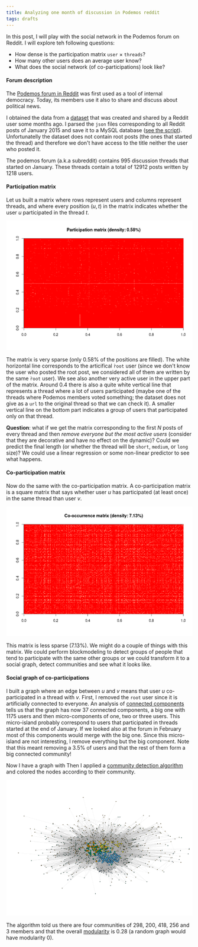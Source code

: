 ```yaml
---
title: Analyzing one month of discussion in Podemos reddit
tags: drafts
---
```


In this post, I will play with the social network in the Podemos forum on Reddit. I will explore teh following questions:

 * How dense is the participation matrix `user` $\times$ `threads`?
 * How many other users does an average user know?
 * What does the social network (of co-participations) look like?
 
#### Forum description

The [Podemos forum in Reddit](https://www.reddit.com/r/podemos) was first used as a tool of internal democracy. Today, its members use it also to share and discuss about political news.

I obtained the data from a [dataset](pan.whatbox.ca:36975/reddit/comments/monthly/) that was created and shared by a Reddit user some months ago. I parsed the `json` files corresponding to all Reddit posts of January 2015 and save it to a MySQL database ([see the script](https://github.com/alumbreras/reddit_parser)). Unfortunatelly the dataset does not contain root posts (the ones that started the thread) and therefore we don't have access to the title neither the user who posted it.

The podemos forum (a.k.a subreddit) contains 995 discussion threads that started on January. These threads contain a total of 12912 posts written by 1218 users.

#### Participation matrix
Let us built a matrix where rows represent users and columns represent threads, and where every position $(u,t)$ in the matrix indicates whether the user $u$ participated in the thread $t$.

<p align="center">
<img src="../images/2015-01-14-podemos_participation_matrix.png" width="600px">
</p>

The matrix is very sparse (only 0.58% of the positions are filled). The white horizontal line corresponds to the articifical `̀root` user (since we don't know the user who posted the root post, we considered all of them are written by the same `̀root` user). We see also another very active user in the upper part of the matrix. Around 0.4 there is also a quite white vertical line that represents a thread where a lot of users participated (maybe one of the threads where Podemos members voted something; the dataset does not give as a `url` to the original thread so that we can check it). A smaller vertical line on the bottom part indicates a group of users that participated only on that thread.

**Question**: what if we get the matrix corresponding to the first $N$ posts of every thread and then *remove everyone but the most active users* (consider that they are decorative and have no effect on the dynamic)? Could we predict the final length (or whether the thread will be `short`, `medium`, or `long` size)? We could use a linear regression or some non-linear predictor to see what happens. 

#### Co-participation matrix

Now do the same with the co-participation matrix. A co-participation matrix is a square matrix that says whether user $u$ has participated (at least once) in the same thread than user $v$.

<p align="center">
<img src="../images/2015-01-14-podemos_coparticipation_matrix.png" width="600px">
</p>

This matrix is less sparse (7.13%). We might do a couple of things with this matrix. We could perform blockmodeling to detect groups of people that tend to participate with the same other groups or we could transform it to a social graph, detect communities and see what it looks like.

#### Social graph of co-participations
I built a graph where an edge between $u$ and $v$ means that user $u$ co-participated in a thread with $v$. First, I removed the `root` user since it is artificially connected to everyone. An analysis of [connected components](http://igraph.org/r/doc/components.html) tells us that the graph has now 37 connected components, a big one with 1175 users and then micro-components of one, two or three users. This micro-island probably correspond to users that participated in threads started at the end of January. If we looked also at the forum in February most of this components would merge with the big one. Since this micro-island are not interesting, I remove everything but the big component. Note that this meant removing a 3.5% of users and that the rest of them form a big connected community!

Now I have a graph with Then I applied a [community detection algorithm](http://igraph.org/r/doc/cluster_leading_eigen.html) and colored the nodes according to their community.

<p align="center">
<img src="../images/2015-01-14-podemos_coparticipation_graph.png" width="600px">
</p>

The algorithm told us there are four communities of 298, 200, 418, 256 and 3 members and that the overall [modularity](https://en.wikipedia.org/wiki/Modularity_%28networks%29) is 0.28 (a random graph would have modularity 0).



